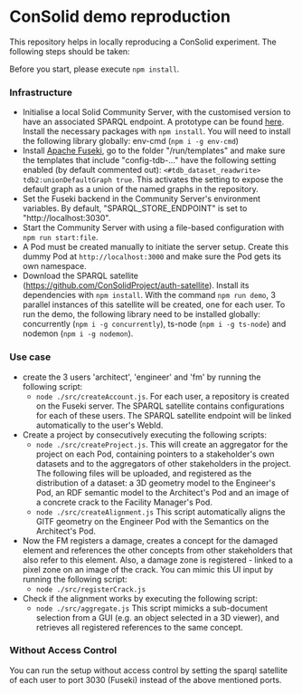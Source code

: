 # ConSolid demo reproduction
This repository helps in locally reproducing a ConSolid experiment. The following steps should be taken:

Before you start, please execute `npm install`.

### Infrastructure
* Initialise a local Solid Community Server, with the customised version to have an associated SPARQL endpoint. A prototype can be found [here](https://github.com/LBD-Hackers/SolidCommunity_Fuseki.git). Install the necessary packages with `npm install`. You will need to install the following library globally: env-cmd (`npm i -g env-cmd`)
* Install [Apache Fuseki](https://jena.apache.org/documentation/fuseki2/), go to the folder "/run/templates" and make sure the templates that include "config-tdb-..." have the following setting enabled (by default commented out): `<#tdb_dataset_readwrite> tdb2:unionDefaultGraph true`. This activates the setting to expose the default graph as a union of the named graphs in the repository.
* Set the Fuseki backend in the Community Server's environment variables. By default, "SPARQL_STORE_ENDPOINT" is set to "http://localhost:3030".
* Start the Community Server with using a file-based configuration with `npm run start:file`.
* A Pod must be created manually to initiate the server setup. Create this dummy Pod at `http://localhost:3000` and make sure the Pod gets its own namespace.
* Download the SPARQL satellite (https://github.com/ConSolidProject/auth-satellite). Install its dependencies with `npm install`. With the command `npm run demo`, 3 parallel instances of this satellite will be created, one for each user. To run the demo, the following library need to be installed globally: concurrently (`npm i -g concurrently`), ts-node (`npm i -g ts-node`) and nodemon (`npm i -g nodemon`).

### Use case
* create the 3 users 'architect', 'engineer' and 'fm' by running the following script:
  * `node ./src/createAccount.js`. For each user, a repository is created on the Fuseki server. The SPARQL satellite contains configurations for each of these users. The SPARQL satellite endpoint will be linked automatically to the user's WebId.
* Create a project by consecutively executing the following scripts:
  * `node ./src/createProject.js`. This will create an aggregator for the project on each Pod, containing pointers to a stakeholder's own datasets and to the aggregators of other stakeholders in the project. The following files will be uploaded, and registered as the distribution of a dataset: a 3D geometry model to the Engineer's Pod, an RDF semantic model to the Architect's Pod and an image of a concrete crack to the Facility Manager's Pod.
  * `node ./src/createAlignment.js` This script automatically aligns the GlTF geometry on the Engineer Pod with the Semantics on the Architect's Pod. 
* Now the FM registers a damage, creates a concept for the damaged element and references the other concepts from other stakeholders that also refer to this element. Also, a damage zone is registered - linked to a pixel zone on an image of the crack. You can mimic this UI input by running the following script:
  * `node ./src/registerCrack.js`
* Check if the alignment works by executing the following script: 
  * `node ./src/aggregate.js` This script mimicks a sub-document selection from a GUI (e.g. an object selected in a 3D viewer), and retrieves all registered references to the same concept.

### Without Access Control
You can run the setup without access control by setting the sparql satellite of each user to port 3030 (Fuseki) instead of the above mentioned ports. 
    
